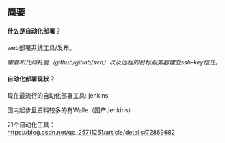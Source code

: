 ## 简要

#### 什么是自动化部署？

web部署系统工具/发布。 

*需要和代码托管（github/gitlab/svn）以及远程的目标服务器建立ssh-key信任。*


#### 自动化部署现状？

现在最流行的自动化部署工具: jenkins

国内起步且资料较多的有Walle（国产Jenkins）

21个自动化工具：https://blog.csdn.net/qq_25711251/article/details/72869682